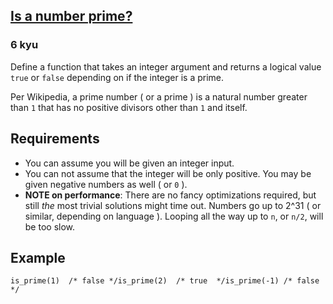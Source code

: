 <h2><a href=https://www.codewars.com/kata/5262119038c0985a5b00029f/train/javascript target="_blank">Is a number prime?</a></h2><h3>6 kyu</h3><p>Define a function that takes an integer argument and returns a logical value <code>true</code> or <code>false</code> depending on if the integer is a prime.</p><p>Per Wikipedia, a prime number ( or a prime ) is a natural number greater than <code>1</code> that has no positive divisors other than <code>1</code> and itself.</p><h2 id="requirements">Requirements</h2><ul><li>You can assume you will be given an integer input.</li><li>You can not assume that the integer will be only positive. You may be given negative numbers as well ( or <code>0</code> ).</li><li><strong>NOTE on performance</strong>: There are no fancy optimizations required, but still <em>the</em> most trivial solutions might time out. Numbers go up to 2^31 ( or similar, depending on language ). Looping all the way up to <code>n</code>, or <code>n/2</code>, will be too slow.</li></ul><h2 id="example">Example</h2><pre><code class="language-c"><span class="cm-variable">is_prime</span>(<span class="cm-number">1</span>)  <span class="cm-comment">/* false */</span><span class="cm-variable">is_prime</span>(<span class="cm-number">2</span>)  <span class="cm-comment">/* true  */</span><span class="cm-variable">is_prime</span>(<span class="cm-operator">-</span><span class="cm-number">1</span>) <span class="cm-comment">/* false */</span></code></pre><pre style="display: none;"><code class="language-nasm"><span class="cm-keyword">mov</span> <span class="cm-builtin">edi</span>, <span class="cm-number">1</span><span class="cm-keyword">call</span> is_prime    <span class="cm-comment">; EAX &lt;- 0 (false)</span><span class="cm-keyword">mov</span> <span class="cm-builtin">edi</span>, <span class="cm-number">2</span><span class="cm-keyword">call</span> is_prime    <span class="cm-comment">; EAX &lt;- 1 (true)</span><span class="cm-keyword">mov</span> <span class="cm-builtin">edi</span>, -<span class="cm-number">1</span><span class="cm-keyword">call</span> is_prime    <span class="cm-comment">; EAX &lt;- 0 (false)</span></code></pre><pre style="display: none;"><code class="language-c++">bool isPrime(5) = return true</code></pre><pre style="display: none;"><code class="language-d"><span class="cm-builtin">bool</span> <span class="cm-variable">isPrime</span>(<span class="cm-number">5</span>) <span class="cm-operator">=</span> <span class="cm-keyword">return</span> <span class="cm-atom">true</span></code></pre><pre style="display: none;"><code class="language-pascal"><span class="cm-variable">IsPrime</span>(<span class="cm-number">1</span>) <span class="cm-operator">=</span> <span class="cm-variable">false</span><span class="cm-variable">IsPrime</span>(<span class="cm-number">2</span>) <span class="cm-operator">=</span> <span class="cm-variable">true</span><span class="cm-variable">IsPrime</span>(<span class="cm-operator">-</span><span class="cm-number">1</span>) <span class="cm-operator">=</span> <span class="cm-variable">false</span></code></pre><pre style="display: none;"><code class="language-perl"><span class="cm-meta">is_prime</span>(<span class="cm-number">1</span>)  <span class="cm-comment"># 0</span><span class="cm-meta">is_prime</span>(<span class="cm-number">2</span>)  <span class="cm-comment"># 1</span><span class="cm-meta">is_prime</span>(<span class="cm-operator">-</span><span class="cm-number">1</span>) <span class="cm-comment"># 0</span></code></pre><pre style="display: none;"><code class="language-lambdacalc"><span class="cm-text">is-prime</span> <span class="cm-number">1</span> <span class="cm-text">-&gt;</span> <span class="cm-text">False</span><span class="cm-text">is-prime</span> <span class="cm-number">2</span> <span class="cm-text">-&gt;</span> <span class="cm-text">True</span></code></pre>